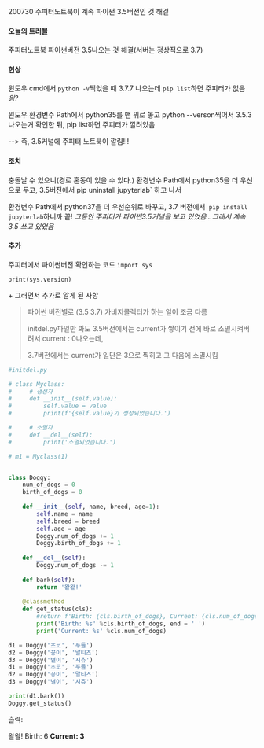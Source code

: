200730 주피터노트북이 계속 파이썬 3.5버전인 것 해결



#### 오늘의 트러블

주피터노트북 파이썬버전 3.5나오는 것 해결(서버는 정상적으로 3.7)



#### 현상

윈도우 cmd에서 `python -V`찍었을 때 3.7.7 나오는데 `pip list`하면 주피터가 없음 _읭?_

윈도우 환경변수 Path에서 python35를 맨 위로 놓고 python --verson찍어서 3.5.3 나오는거 확인한 뒤, pip list하면 주피터가 깔려있음 

--> 즉, 3.5커널에 주피터 노트북이 깔림!!!



#### 조치

충돌날 수 있으니(경로 혼동이 있을 수 있다.) 환경변수 Path에서 python35을 더 우선으로 두고, 3.5버전에서 	pip uninstall jupyterlab` 하고 나서 

환경변수 Path에서 python37을 더 우선순위로 바꾸고, 3.7 버전에서` pip install jupyterlab`하니까 끝!
_그동안 주피터가 파이썬3.5커널을 보고 있었음...그래서 계속 3.5 쓰고 있었음_



#### 추가

주피터에서 파이썬버전 확인하는 코드
`import sys`

`print(sys.version)`

\+ 그러면서 추가로 알게 된 사항

>  파이썬 버전별로 (3.5 3.7) 가비지콜렉터가 하는 일이 조금 다름
>
> initdel.py파일만 봐도 3.5버전에서는 current가 쌓이기 전에 바로 소멸시켜버려서 current : 0나오는데,
>
> 3.7버전에서는 current가 일단은 3으로 찍히고 그 다음에 소멸시킴



```python
#initdel.py

# class Myclass:
#     # 생성자
#     def __init__(self,value):
#         self.value = value
#         print(f'{self.value}가 생성되었습니다.')

#     # 소멸자
#     def __del__(self):
#         print('소멸되었습니다.')

# m1 = Myclass(1)


class Doggy:
    num_of_dogs = 0
    birth_of_dogs = 0
    
    def __init__(self, name, breed, age=1):
        self.name = name
        self.breed = breed
        self.age = age
        Doggy.num_of_dogs += 1
        Doggy.birth_of_dogs += 1
    
    def __del__(self):
        Doggy.num_of_dogs -= 1
        
    def bark(self):
        return '왈왈!'
        
    @classmethod
    def get_status(cls):
        #return f'Birth: {cls.birth_of_dogs}, Current: {cls.num_of_dogs}'
        print('Birth: %s' %cls.birth_of_dogs, end = ' ')
        print('Current: %s' %cls.num_of_dogs)

d1 = Doggy('초코', '푸들')
d2 = Doggy('꽁이', '말티즈')
d3 = Doggy('별이', '시츄')
d1 = Doggy('초코', '푸들')
d2 = Doggy('꽁이', '말티즈')
d3 = Doggy('별이', '시츄')

print(d1.bark())
Doggy.get_status()
```

출력: 

왈왈!
Birth: 6 **Current: 3**